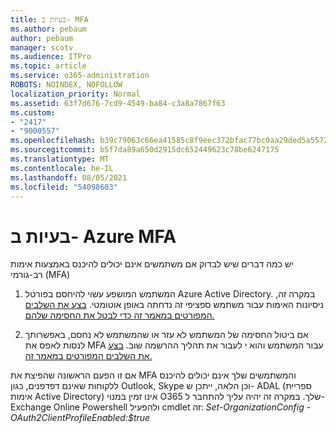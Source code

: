 ```yaml
---
title: בעיות ב- MFA
ms.author: pebaum
author: pebaum
manager: scotv
ms.audience: ITPro
ms.topic: article
ms.service: o365-administration
ROBOTS: NOINDEX, NOFOLLOW
localization_priority: Normal
ms.assetid: 63f7d676-7cd9-4549-ba84-c3a8a7867f63
ms.custom:
- "2417"
- "9000557"
ms.openlocfilehash: b39c79063c66ea41585c8f9eec372bfac77bc0aa29ded5a5572e06c141b28f80
ms.sourcegitcommit: b5f7da89a650d2915dc652449623c78be6247175
ms.translationtype: MT
ms.contentlocale: he-IL
ms.lasthandoff: 08/05/2021
ms.locfileid: "54098603"
---
```

# <a name="issues-with-azure-mfa"></a>בעיות ב- Azure MFA
יש כמה דברים שיש לבדוק אם משתמשים אינם יכולים להיכנס באמצעות אימות רב-גורמי (MFA)

1. המשתמש המושפע עשוי להיחסם בפורטל Azure Active Directory. במקרה זה, ניסיונות האימות עבור משתמש ספציפי זה נדחתה באופן אוטומטי. [בצע את השלבים המפורטים במאמר זה כדי לבטל את החסימה שלהם.](https://docs.microsoft.com/azure/active-directory/authentication/howto-mfa-mfasettings#block-and-unblock-users)

2. אם ביטול החסימה של המשתמש לא עזר או שהמשתמש לא נחסם, באפשרותך לנסות לאפס את MFA עבור המשתמש והוא י לעבור את תהליך ההרשמה שוב. [בצע את השלבים המפורטים במאמר זה.](https://docs.microsoft.com/azure/active-directory/authentication/howto-mfa-userdevicesettings#require-users-to-provide-contact-methods-again)

אם זו הפעם הראשונה שהפיצת את MFA והמשתמשים שלך אינם יכולים להיכנס ללקוחות שאינם דפדפנים, כגון Outlook, Skype וכן הלאה, ייתכן ש- ADAL (ספריית אימות Active Directory) אינו זמין במנוי O365 שלך. במקרה זה יהיה עליך להתחבר ל- Exchange Online Powershell ולהפעיל cmdlet זה: *Set-OrganizationConfig -OAuth2ClientProfileEnabled:$true*